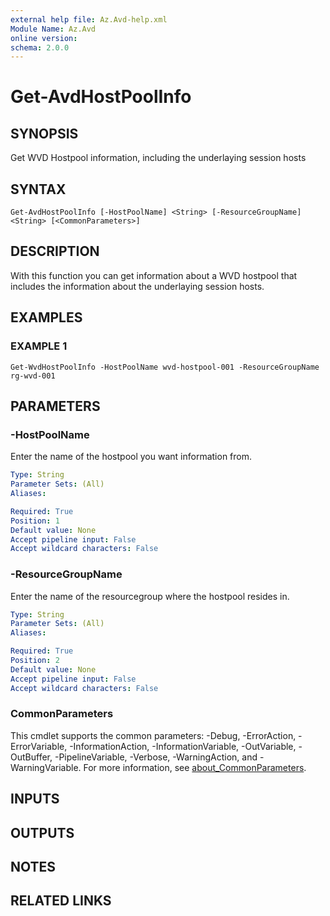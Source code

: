 ```yaml
---
external help file: Az.Avd-help.xml
Module Name: Az.Avd
online version:
schema: 2.0.0
---
```


# Get-AvdHostPoolInfo

## SYNOPSIS
Get WVD Hostpool information, including the underlaying session hosts

## SYNTAX

```
Get-AvdHostPoolInfo [-HostPoolName] <String> [-ResourceGroupName] <String> [<CommonParameters>]
```

## DESCRIPTION
With this function you can get information about a WVD hostpool that includes the information about the underlaying session hosts.

## EXAMPLES

### EXAMPLE 1
```
Get-WvdHostPoolInfo -HostPoolName wvd-hostpool-001 -ResourceGroupName rg-wvd-001
```

## PARAMETERS

### -HostPoolName
Enter the name of the hostpool you want information from.

```yaml
Type: String
Parameter Sets: (All)
Aliases:

Required: True
Position: 1
Default value: None
Accept pipeline input: False
Accept wildcard characters: False
```

### -ResourceGroupName
Enter the name of the resourcegroup where the hostpool resides in.

```yaml
Type: String
Parameter Sets: (All)
Aliases:

Required: True
Position: 2
Default value: None
Accept pipeline input: False
Accept wildcard characters: False
```

### CommonParameters
This cmdlet supports the common parameters: -Debug, -ErrorAction, -ErrorVariable, -InformationAction, -InformationVariable, -OutVariable, -OutBuffer, -PipelineVariable, -Verbose, -WarningAction, and -WarningVariable. For more information, see [about_CommonParameters](http://go.microsoft.com/fwlink/?LinkID=113216).

## INPUTS

## OUTPUTS

## NOTES

## RELATED LINKS
